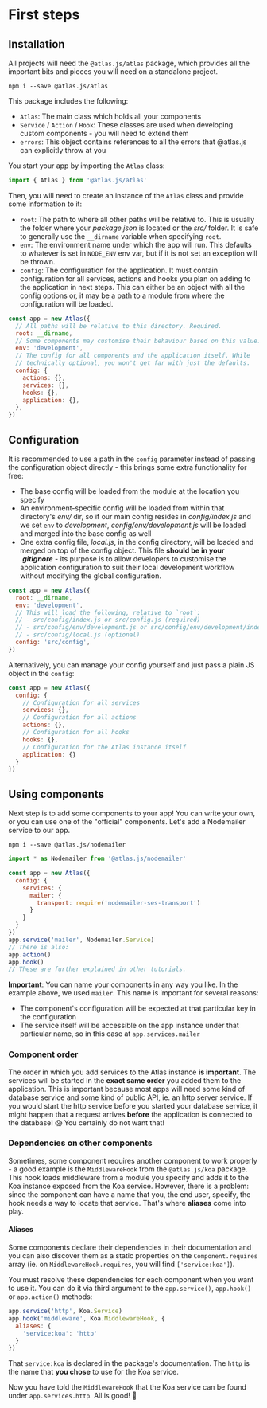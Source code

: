 # First steps

## Installation

All projects will need the `@atlas.js/atlas` package, which provides all the important bits and pieces you will need on a standalone project.

`npm i --save @atlas.js/atlas`

This package includes the following:

- `Atlas`: The main class which holds all your components
- `Service` / `Action` / `Hook`: These classes are used when developing custom components - you will need to extend them
- `errors`: This object contains references to all the errors that @atlas.js can explicitly throw at you

You start your app by importing the `Atlas` class:

```js
import { Atlas } from '@atlas.js/atlas'
```

Then, you will need to create an instance of the `Atlas` class and provide some information to it:

- `root`: The path to where all other paths will be relative to. This is usually the folder where your *package.json* is located or the *src/* folder. It is safe to generally use the `__dirname` variable when specifying `root`.
- `env`: The environment name under which the app will run. This defaults to whatever is set in `NODE_ENV` env var, but if it is not set an exception will be thrown.
- `config`: The configuration for the application. It must contain configuration for all services, actions and hooks you plan on adding to the application in next steps. This can either be an object with all the config options or, it may be a path to a module from where the configuration will be loaded.

```js
const app = new Atlas({
  // All paths will be relative to this directory. Required.
  root: __dirname,
  // Some components may customise their behaviour based on this value. If you always set NODE_ENV, you do not need to provide a value here
  env: 'development',
  // The config for all components and the application itself. While
  // technically optional, you won't get far with just the defaults.
  config: {
    actions: {},
    services: {},
    hooks: {},
    application: {},
  },
})
```

## Configuration

It is recommended to use a path in the `config` parameter instead of passing the configuration object directly - this brings some extra functionality for free:

- The base config will be loaded from the module at the location you specify
- An environment-specific config will be loaded from within that directory's *env/* dir, so if our main config resides in *config/index.js* and we set `env` to *development*, *config/env/development.js* will be loaded and merged into the base config as well
- One extra config file, *local.js*, in the config directory, will be loaded and merged on top of the config object. This file **should be in your _.gitignore_** - its purpose is to allow developers to customise the application configuration to suit their local development workflow without modifying the global configuration.

```js
const app = new Atlas({
  root: __dirname,
  env: 'development',
  // This will load the following, relative to `root`:
  // - src/config/index.js or src/config.js (required)
  // - src/config/env/development.js or src/config/env/development/index.js (optional)
  // - src/config/local.js (optional)
  config: 'src/config',
})
```

Alternatively, you can manage your config yourself and just pass a plain JS object in the `config`:

```js
const app = new Atlas({
  config: {
    // Configuration for all services
    services: {},
    // Configuration for all actions
    actions: {},
    // Configuration for all hooks
    hooks: {},
    // Configuration for the Atlas instance itself
    application: {}
  }
})
```

## Using components

Next step is to add some components to your app! You can write your own, or you can use one of the "official" components. Let's add a Nodemailer service to our app.

`npm i --save @atlas.js/nodemailer`

```js
import * as Nodemailer from '@atlas.js/nodemailer'

const app = new Atlas({
  config: {
    services: {
      mailer: {
        transport: require('nodemailer-ses-transport')
      }
    }
  }
})
app.service('mailer', Nodemailer.Service)
// There is also:
app.action()
app.hook()
// These are further explained in other tutorials.
```

**Important**: You can name your components in any way you like. In the example above, we used `mailer`. This name is important for several reasons:

- The component's configuration will be expected at that particular key in the configuration
- The service itself will be accessible on the app instance under that particular name, so in this case at `app.services.mailer`

### Component order

The order in which you add services to the Atlas instance **is important**. The services will be started in the **exact same order** you added them to the application. This is important because most apps will need some kind of database service and some kind of public API, ie. an http server service. If you would start the http service before you started your database service, it might happen that a request arrives **before** the application is connected to the database! 😱 You certainly do not want that!

### Dependencies on other components

Sometimes, some component requires another component to work properly - a good example is the `MiddlewareHook` from the `@atlas.js/koa` package. This hook loads middleware from a module you specify and adds it to the Koa instance exposed from the Koa service. However, there is a problem: since the component can have a name that you, the end user, specify, the hook needs a way to locate that service. That's where **aliases** come into play.

#### Aliases

Some components declare their dependencies in their documentation and you can also discover them as a static properties on the `Component.requires` array (ie. on `MiddlewareHook.requires`, you will find `['service:koa']`).

You must resolve these dependencies for each component when you want to use it. You can do it via third argument to the `app.service()`, `app.hook()` or `app.action()` methods:

```js
app.service('http', Koa.Service)
app.hook('middleware', Koa.MiddlewareHook, {
  aliases: {
    'service:koa': 'http'
  }
})
```

That `service:koa` is declared in the package's documentation. The `http` is the name that **you chose** to use for the Koa service.

Now you have told the `MiddlewareHook` that the Koa service can be found under `app.services.http`. All is good! 🎉
